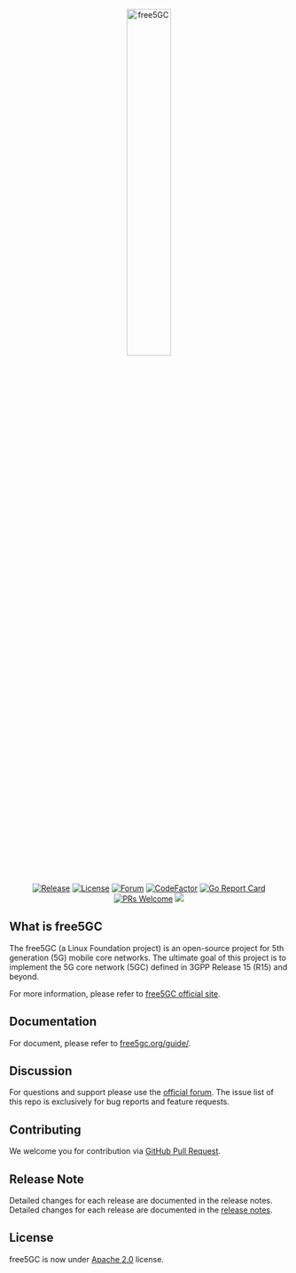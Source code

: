 <p align="center">
<a href="https://free5gc.org"><img width="40%" src="https://forum.free5gc.org/uploads/default/original/1X/324695bfc6481bd556c11018f2834086cf5ec645.png" alt="free5GC"/></a>
</p>

<p align="center">
<a href="https://github.com/free5gc/free5gc/releases"><img src="https://img.shields.io/github/v/release/free5gc/free5gc?color=orange" alt="Release"/></a>
<a href="https://github.com/free5gc/free5gc/blob/master/LICENSE.txt"><img src="https://img.shields.io/github/license/free5gc/free5gc?color=blue" alt="License"/></a>
<a href="https://forum.free5gc.org"><img src="https://img.shields.io/discourse/topics?server=https%3A%2F%2Fforum.free5gc.org&color=lightblue" alt="Forum"/></a>
<a href="https://www.codefactor.io/repository/github/free5gc/free5gc"><img src="https://www.codefactor.io/repository/github/free5gc/free5gc/badge" alt="CodeFactor" /></a>
<a href="https://goreportcard.com/report/github.com/free5gc/free5gc"><img src="https://goreportcard.com/badge/github.com/free5gc/free5gc" alt="Go Report Card" /></a>
<a href="https://github.com/free5gc/free5gc/pulls"><img src="https://img.shields.io/badge/PRs-Welcome-brightgreen" alt="PRs Welcome"/></a>
<a href="https://www.bestpractices.dev/projects/9435"><img src="https://www.bestpractices.dev/projects/9435/badge"></a>
</p>

## What is free5GC

The free5GC (a Linux Foundation project) is an open-source project for 5th generation (5G) mobile core networks. The ultimate goal of this project is to implement the 5G core network (5GC) defined in 3GPP Release 15 (R15) and beyond.

For more information, please refer to [free5GC official site](https://free5gc.org/).

## Documentation

For document, please refer to [free5gc.org/guide/](https://free5gc.org/guide/).

## Discussion

For questions and support please use the [official forum](https://forum.free5gc.org). The issue list of this repo is exclusively for bug reports and feature requests.

## Contributing

We welcome you for contribution via [GitHub Pull Request](https://github.com/free5gc/free5gc/pulls).

## Release Note

Detailed changes for each release are documented in the release notes. Detailed changes for each release are documented in the [release notes](https://github.com/free5gc/free5gc/releases).

## License

free5GC is now under [Apache 2.0](https://github.com/free5gc/free5gc/blob/master/LICENSE.txt) license.

